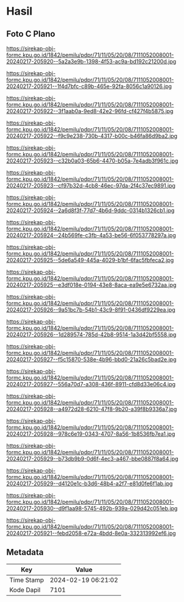 # Hasil

## Foto C Plano

https://sirekap-obj-formc.kpu.go.id/1842/pemilu/pdpr/71/11/05/20/08/7111052008001-20240217-205920--5a2a3e9b-1398-4f53-ac9a-bd192c21200d.jpg

https://sirekap-obj-formc.kpu.go.id/1842/pemilu/pdpr/71/11/05/20/08/7111052008001-20240217-205921--1f4d7bfc-c89b-465e-92fa-8056c1a90126.jpg

https://sirekap-obj-formc.kpu.go.id/1842/pemilu/pdpr/71/11/05/20/08/7111052008001-20240217-205922--3f1aab0a-9ed8-42e2-96fd-cf427f4b5875.jpg

https://sirekap-obj-formc.kpu.go.id/1842/pemilu/pdpr/71/11/05/20/08/7111052008001-20240217-205922--f9c9e238-730b-4317-b00c-b46fa86d9ba2.jpg

https://sirekap-obj-formc.kpu.go.id/1842/pemilu/pdpr/71/11/05/20/08/7111052008001-20240217-205923--c32b0a03-65b6-4470-b05a-7e4adb3f961c.jpg

https://sirekap-obj-formc.kpu.go.id/1842/pemilu/pdpr/71/11/05/20/08/7111052008001-20240217-205923--cf97b32d-4cb8-46ec-97da-2f4c37ec9891.jpg

https://sirekap-obj-formc.kpu.go.id/1842/pemilu/pdpr/71/11/05/20/08/7111052008001-20240217-205924--2a6d8f3f-77d7-4b6d-9ddc-0314b1326cb1.jpg

https://sirekap-obj-formc.kpu.go.id/1842/pemilu/pdpr/71/11/05/20/08/7111052008001-20240217-205924--24b569fe-c3fb-4a53-be56-6f053778297a.jpg

https://sirekap-obj-formc.kpu.go.id/1842/pemilu/pdpr/71/11/05/20/08/7111052008001-20240217-205925--5de6a549-445a-4029-b1bf-6fac5fbfeca2.jpg

https://sirekap-obj-formc.kpu.go.id/1842/pemilu/pdpr/71/11/05/20/08/7111052008001-20240217-205925--e3df018e-0194-43e8-8aca-ea9e5e6732aa.jpg

https://sirekap-obj-formc.kpu.go.id/1842/pemilu/pdpr/71/11/05/20/08/7111052008001-20240217-205926--9a51bc7b-54b1-43c9-8f91-0436df9229ea.jpg

https://sirekap-obj-formc.kpu.go.id/1842/pemilu/pdpr/71/11/05/20/08/7111052008001-20240217-205926--1d289574-785d-42b8-9514-1a3d42bf5558.jpg

https://sirekap-obj-formc.kpu.go.id/1842/pemilu/pdpr/71/11/05/20/08/7111052008001-20240217-205927--f5c15870-538e-4b96-bbd0-21a26c5bad2e.jpg

https://sirekap-obj-formc.kpu.go.id/1842/pemilu/pdpr/71/11/05/20/08/7111052008001-20240217-205927--556a70d7-a308-436f-8911-cfd8d33e06c4.jpg

https://sirekap-obj-formc.kpu.go.id/1842/pemilu/pdpr/71/11/05/20/08/7111052008001-20240217-205928--a4972d28-6210-47f8-9b20-a39f8b9336a7.jpg

https://sirekap-obj-formc.kpu.go.id/1842/pemilu/pdpr/71/11/05/20/08/7111052008001-20240217-205928--978c6e19-0343-4707-8a56-1b8536fb7ea1.jpg

https://sirekap-obj-formc.kpu.go.id/1842/pemilu/pdpr/71/11/05/20/08/7111052008001-20240217-205929--b73db9b9-0d6f-4ec3-a467-bbe0887f8a64.jpg

https://sirekap-obj-formc.kpu.go.id/1842/pemilu/pdpr/71/11/05/20/08/7111052008001-20240217-205929--d4120e1c-b3d6-48b4-a2f7-e81d0fe6f1ab.jpg

https://sirekap-obj-formc.kpu.go.id/1842/pemilu/pdpr/71/11/05/20/08/7111052008001-20240217-205930--d9f1aa98-5745-492b-939a-029d42c051eb.jpg

https://sirekap-obj-formc.kpu.go.id/1842/pemilu/pdpr/71/11/05/20/08/7111052008001-20240217-205921--febd2058-e72a-4bdd-8e0a-332313992ef6.jpg


## Metadata

| Key        | Value               |
| ---------- | ------------------- |
| Time Stamp | 2024-02-19 06:21:02 |
| Kode Dapil | 7101                |



